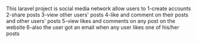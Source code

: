 This laravel project is social media network allow users to 
1-create accounts 
2-share posts 
3-view other users' posts
4-like and comment on their posts and other users' posts 
5-view likes and comments on any post on the website 
6-also the user got an email when any user likes one of his/her posts 
